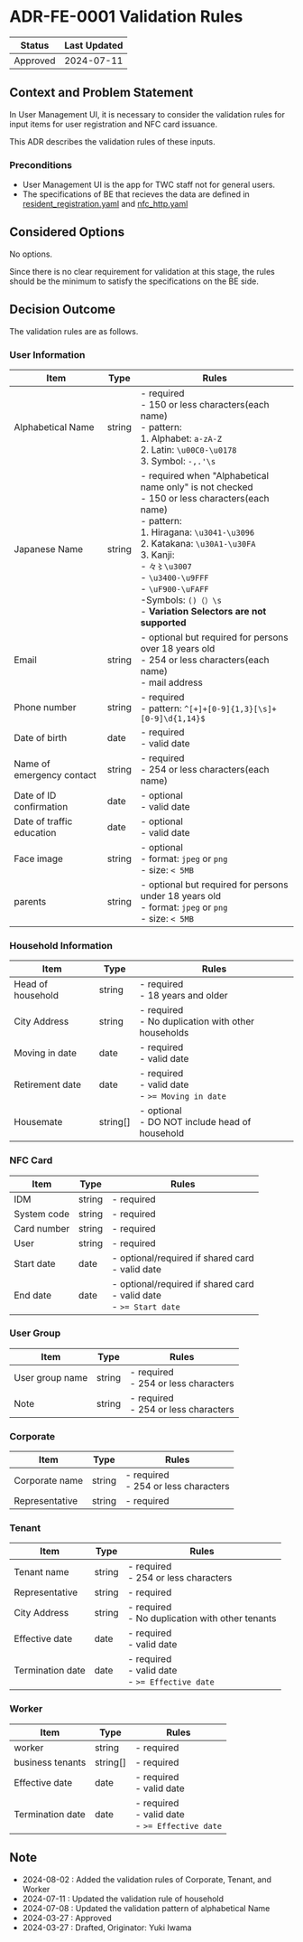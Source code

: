 # ADR-FE-0001 Validation Rules

| Status | Last Updated |
|---|---|
|Approved| 2024-07-11 |

## Context and Problem Statement

In User Management UI, it is necessary to consider the validation rules for input items for user registration and NFC card issuance.

This ADR describes the validation rules of these inputs.

### Preconditions
- User Management UI is the app for TWC staff not for general users.
- The specifications of BE that recieves the data are defined in [resident_registration.yaml](https://github.com/wp-wcm/city/blob/main/projects/ac-user-registration/backend/docs/api/resident_registration.yaml) and [nfc_http.yaml](https://github.com/wp-wcm/city/blob/main/projects/ac-access-control/nfc-manager/docs/api/nfc_http.yaml)

## Considered Options

No options.

Since there is no clear requirement for validation at this stage, the rules should be the minimum to satisfy the specifications on the BE side.

## Decision Outcome

The validation rules are as follows.

### User Information

| Item | Type | Rules |
|---|---|---|
| Alphabetical Name | string | - required<br>- 150 or less characters(each name)<br>- pattern: <br>1. Alphabet: `a-zA-Z` <br>2. Latin: `\u00C0-\u0178` <br>3. Symbol: `-,.'\s` |
| Japanese Name | string | - required when "Alphabetical name only" is not checked<br>- 150 or less characters(each name)<br>- pattern: <br>1.  Hiragana: `\u3041-\u3096`<br>2. Katakana: `\u30A1-\u30FA`<br>3. Kanji:<br>- `々〻\u3007`<br>- `\u3400-\u9FFF`<br>- `\uF900-\uFAFF`<br>-Symbols: `()（）\s` <br>- **Variation Selectors are not supported**|
| Email | string | - optional but required for persons over 18 years old<br>- 254 or less characters(each name)<br>- mail address |
| Phone number | string | - required<br>- pattern: `^[+]+[0-9]{1,3}[\s]+[0-9]\d{1,14}$` |
| Date of birth | date | - required<br>- valid date |
| Name of emergency contact | string | - required<br>- 254 or less characters(each name) |
| Date of ID confirmation | date | - optional<br>- valid date |
| Date of traffic education | date | - optional<br>- valid date |
| Face image | string | - optional<br>- format: `jpeg` or `png`<br>- size: `< 5MB` |
| parents | string | - optional but required for persons under 18 years old<br>- format: `jpeg` or `png`<br>- size: `< 5MB` |

### Household Information

| Item | Type | Rules |
|---|---|---|
| Head of household | string | - required<br>- 18 years and older |
| City Address | string | - required<br>- No duplication with other households |
| Moving in date | date | - required<br>- valid date |
| Retirement date | date | - required<br>- valid date<br>- `>= Moving in date` |
| Housemate | string[] | - optional<br>- DO NOT include head of household |

### NFC Card

| Item | Type | Rules |
|---|---|---|
| IDM | string | - required |
| System code | string | - required |
| Card number | string | - required |
| User | string | - required |
| Start date | date | - optional/required if shared card<br>- valid date |
| End date | date | - optional/required if shared card<br>- valid date<br>- `>= Start date` |

### User Group

| Item | Type | Rules |
|---|---|---|
| User group name | string | - required<br>- 254 or less characters |
| Note | string | - required<br>- 254 or less characters |

### Corporate

| Item | Type | Rules |
|---|---|---|
| Corporate name | string | - required<br>- 254 or less characters |
| Representative | string | - required |

### Tenant

| Item | Type | Rules |
|---|---|---|
| Tenant name | string | - required<br>- 254 or less characters |
| Representative | string | - required |
| City Address | string | - required<br>- No duplication with other tenants |
| Effective date | date | - required<br>- valid date |
| Termination date | date | - required<br>- valid date<br>- `>= Effective date` |

### Worker

| Item | Type | Rules |
|---|---|---|
| worker | string | - required |
| business tenants | string[] | - required |
| Effective date | date | - required<br>- valid date |
| Termination date | date | - required<br>- valid date<br>- `>= Effective date` |

## Note

- 2024-08-02 : Added the validation rules of Corporate, Tenant, and Worker
- 2024-07-11 : Updated the validation rule of household
- 2024-07-08 : Updated the validation pattern of alphabetical Name
- 2024-03-27 : Approved
- 2024-03-27 : Drafted, Originator: Yuki Iwama